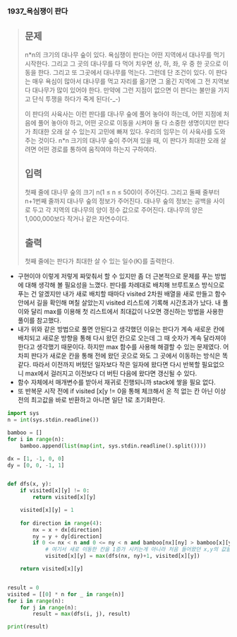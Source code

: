 ### 1937_욕심쟁이 판다

> ## 문제
>
> n*n의 크기의 대나무 숲이 있다. 욕심쟁이 판다는 어떤 지역에서 대나무를 먹기 시작한다. 그리고 그 곳의 대나무를 다 먹어 치우면 상, 하, 좌, 우 중 한 곳으로 이동을 한다. 그리고 또 그곳에서 대나무를 먹는다. 그런데 단 조건이 있다. 이 판다는 매우 욕심이 많아서 대나무를 먹고 자리를 옮기면 그 옮긴 지역에 그 전 지역보다 대나무가 많이 있어야 한다. 만약에 그런 지점이 없으면 이 판다는 불만을 가지고 단식 투쟁을 하다가 죽게 된다(-_-)
>
> 이 판다의 사육사는 이런 판다를 대나무 숲에 풀어 놓아야 하는데, 어떤 지점에 처음에 풀어 놓아야 하고, 어떤 곳으로 이동을 시켜야 둘 다 소중한 생명이지만 판다가 최대한 오래 살 수 있는지 고민에 빠져 있다. 우리의 임무는 이 사육사를 도와주는 것이다. n*n 크기의 대나무 숲이 주어져 있을 때, 이 판다가 최대한 오래 살려면 어떤 경로를 통하여 움직여야 하는지 구하여라.
>
> ## 입력
>
> 첫째 줄에 대나무 숲의 크기 n(1 ≤ n ≤ 500)이 주어진다. 그리고 둘째 줄부터 n+1번째 줄까지 대나무 숲의 정보가 주어진다. 대나무 숲의 정보는 공백을 사이로 두고 각 지역의 대나무의 양이 정수 값으로 주어진다. 대나무의 양은 1,000,000보다 작거나 같은 자연수이다.
>
> ## 출력
>
> 첫째 줄에는 판다가 최대한 살 수 있는 일수(K)를 출력한다.





- 구현이야 이렇게 저렇게 짜맞춰서 할 수 있지만 좀 더 근본적으로 문제를 푸는 방법에 대해 생각해 볼 필요성을 느꼈다. 판다를 차례대로 배치해 브루트포스 방식으로 푸는 건 알겠지만 내가 새로 배치할 때마다 visited 2차원 배열을 새로 만들고 함수 안에서 길을 확인해 며칠 살았는지 visited 리스트에 기록해 시간초과가 났다. 내 풀이와 달리 max를 이용해 첫 리스트에서 최대값이 나오면 갱신하는 방법을 사용한 풀이를 참고했다.
- 내가 위와 같은 방법으로 풀면 안된다고 생각했던 이유는 판다가 계속 새로운 칸에 배치되고 새로운 방향을 통해 다시 왔던 칸으로 오는데 그 때 숫자가 계속 달라져야한다고 생각했기 때문이다. 하지만 max 함수를 사용해 해결할 수 있는 문제였다. 어차피 판다가 새로운 칸을 통해 전에 왔던 곳으로 와도 그 곳에서 이동하는 방식은 똑같다. 따라서 이전까지 버텼던 일자보다 작은 일자에 왔다면 다시 반복할 필요없으니 max에서 걸러지고 이전보다 더 버틴 다음에 왔다면 갱신될 수 있다. 
- 함수 자체에서 매개변수를 받아서 재귀로 진행되니까 stack에 쌓을 필요 없다. 
- 또 반복문 시작 전에 if visited [x[y != 0을 통해 체크해서 온 적 없는 칸 아닌 이상 전의 최고값을 바로 반환하고 아니면 일단 1로 초기화한다.

```python
import sys
n = int(sys.stdin.readline())

bamboo = []
for i in range(n):
    bamboo.append(list(map(int, sys.stdin.readline().split())))

dx = [1, -1, 0, 0]
dy = [0, 0, -1, 1]


def dfs(x, y):
    if visited[x][y] != 0:
        return visited[x][y]

    visited[x][y] = 1
    
    for direction in range(4):
        nx = x + dx[direction]
        ny = y + dy[direction]
        if 0 <= nx < n and 0 <= ny < n and bamboo[nx][ny] > bamboo[x][y]:
            # 여기서 새로 이동한 칸을 1증가 시키는게 아니라 처음 들어왔던 x,y의 값을 늘려간다. 왜 그렇게 했을까 생각해봤는데 nx ny로 하면 마지막에 return을 할 수 없다. 나라면 생각의 틀에 갇혀서 무조건 이동한 쪽의 날짜를 증가시켰을 것 같은데 이런 발상의 전환이 필요하다. 
            visited[x][y] = max(dfs(nx, ny)+1, visited[x][y])

    return visited[x][y]


result = 0
visited = [[0] * n for _ in range(n)]
for i in range(n):
    for j in range(n):
        result = max(dfs(i, j), result)

print(result)
```

